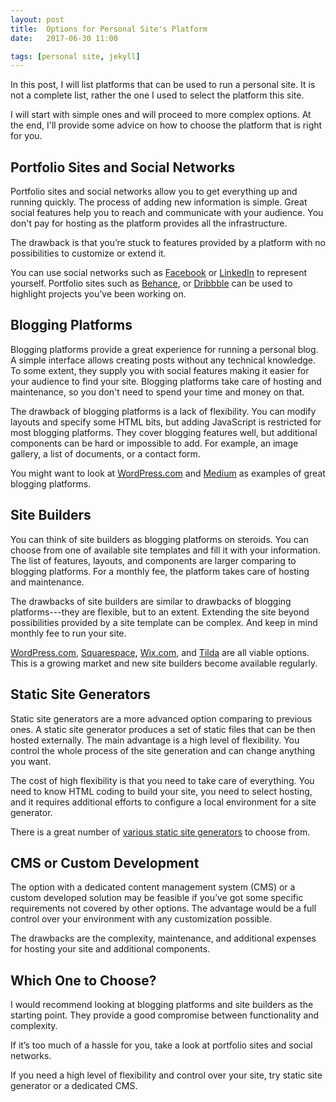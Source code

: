 ```yaml
---
layout: post
title:  Options for Personal Site's Platform
date:   2017-06-30 11:00

tags: [personal site, jekyll]
---
```


In this post, I will list platforms that can be used to run a personal site. It is not a complete list, rather the one I used to select the platform this site.

I will start with simple ones and will proceed to more complex options. At the end, I'll provide some advice on how to choose the platform that is right for you.


## Portfolio Sites and Social Networks
Portfolio sites and social networks allow you to get everything up and running quickly. The process of adding new information is simple. Great social features help you to reach and communicate with your audience. You don't pay for hosting as the platform provides all the infrastructure.


The drawback is that you’re stuck to features provided by a platform with no possibilities to customize or extend it.


You can use social networks such as [Facebook](https://facebook.com) or [LinkedIn](https://linkedin.com) to represent yourself. Portfolio sites such as [Behance](https://behance.net), or [Dribbble](https://dribbble.com) can be used to highlight projects you’ve been working on.


## Blogging Platforms
Blogging platforms provide a great experience for running a personal blog. A simple interface allows creating posts without any technical knowledge. To some extent, they supply you with social features making it easier for your audience to find your site. Blogging platforms take care of hosting and maintenance, so you don't need to spend your time and money on that.


The drawback of blogging platforms is a lack of flexibility. You can modify layouts and specify some HTML bits, but adding JavaScript is restricted for most blogging platforms. They cover blogging features well, but additional components can be hard or impossible to add. For example, an image gallery, a list of documents, or a contact form. 


You might want to look at [WordPress.com](https://wordpress.com) and [Medium](https://medium.com) as examples of great blogging platforms.


## Site Builders
You can think of site builders as blogging platforms on steroids. You can choose from one of available site templates and fill it with your information. The list of features, layouts, and components are larger comparing to blogging platforms. For a monthly fee, the platform takes care of hosting and maintenance.


The drawbacks of site builders are similar to drawbacks of blogging platforms---they are flexible, but to an extent. Extending the site beyond possibilities provided by a site template can be complex. And keep in mind monthly fee to run your site.


[WordPress.com](https://wordpress.com/business), [Squarespace](https://squarespace.com), [Wix.com](https://wix.com), and [Tilda](https://tilda.cc) are all viable options. This is a growing market and new site builders become available regularly.


## Static Site Generators
Static site generators are a more advanced option comparing to previous ones. A static site generator produces a set of static files that can be then hosted externally. The main advantage is a high level of flexibility. You control the whole process of the site generation and can change anything you want.


The cost of high flexibility is that you need to take care of everything. You need to know HTML coding to build your site, you need to select hosting, and it requires additional efforts to configure a local environment for a site generator.


There is a great number of [various static site generators](https://www.staticgen.com/) to choose from.

## CMS or Custom Development
The option with a dedicated content management system (CMS) or a custom developed solution may be feasible if you’ve got some specific requirements not covered by other options. The advantage would be a full control over your environment with any customization possible.


The drawbacks are the complexity, maintenance, and additional expenses for hosting your site and additional components.


## Which One to Choose?
I would recommend looking at blogging platforms and site builders as the starting point. They provide a good compromise between functionality and complexity.


If it’s too much of a hassle for you, take a look at portfolio sites and social networks.


If you need a high level of flexibility and control over your site, try static site generator or a dedicated CMS.